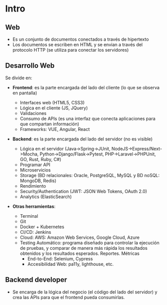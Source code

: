 # Intro

## Web

* Es un conjunto de documentos conectados a través de hipertexto
* Los documentos se escriben en HTML y se envian a través del protocolo HTTP (se utiliza para conectar los servidores)

## Desarrollo Web

Se divide en:

* **Frontend**: es la parte encargada del lado del cliente (lo que se observa en pantalla)
  * Interfaces web (HTML5, CSS3)
  * Lógica en el cliente (JS, JQuery)
  * Validaciones
  * Consumo de APIs (es una interfaz que conecta aplicaciones para que compartan información)
  * Frameworks: VUE, Angular, React

* **Backend**: es la parte encargada del lado del servidor (no es visible)
  * Lógica en el servidor (Java->Spring->JUnit, NodeJS->Express/Next->Mocha, Python->Django/Flask->Pytest, PHP->Laravel->PHPUnit, GO, Rust, Ruby, C#)
  * Programar API
  * Microservicios
  * Storage (BD relacionales: Oracle, PostgreSQL, MySQL y BD noSQL: MongoDB, Redis)
  * Rendimiento
  * Security/Authentication (JWT: JSON Web Tokens, OAuth 2.0)
  * Analytics (ElasticSearch)

* **Otras herramientas**:
  * Terminal
  * Git
  * Docker + Kubernetes
  * CI/CD: Jenkins
  * Cloud: AWS: Amazon Web Services, Google Cloud, Azure
  * Testing Automático: programa diseñado para controlar la ejecución de pruebas, y comparar de manera más rápida los resultados obtenidos y los resultados esperados. Reportes. Métricas
    * End-to-End: Selenium, Cypress
    * Accesibilidad Web: pa11y, lighthouse, etc.

## Backend developer

* Se encarga de la lógica del negocio (el código del lado del servidor) y crea las APIs para que el frontend pueda consumirlas.
